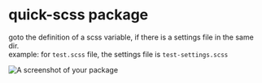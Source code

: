 # quick-scss package

goto the definition of a scss variable, if there is a settings file in the same dir.  
example:
for `test.scss` file, the settings file is `test-settings.scss`

![A screenshot of your package](https://f.cloud.github.com/assets/69169/2290250/c35d867a-a017-11e3-86be-cd7c5bf3ff9b.gif)
